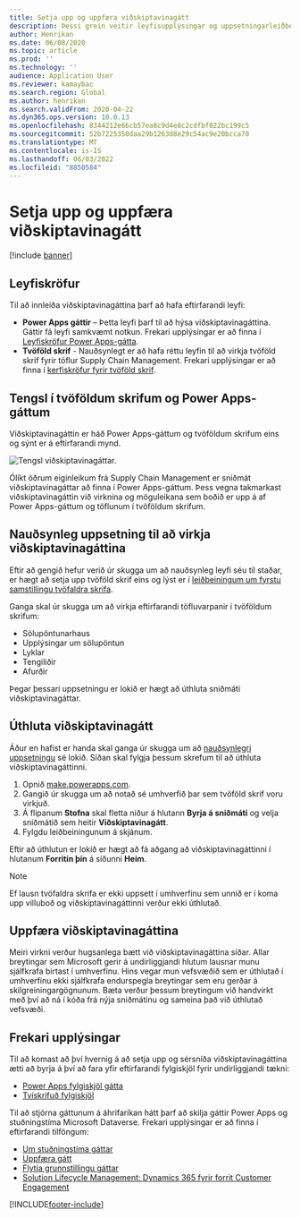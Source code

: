 ```yaml
---
title: Setja upp og uppfæra viðskiptavinagátt
description: Þessi grein veitir leyfisupplýsingar og uppsetningarleiðbeiningar fyrir viðskiptavinagáttina.
author: Henrikan
ms.date: 06/08/2020
ms.topic: article
ms.prod: ''
ms.technology: ''
audience: Application User
ms.reviewer: kamaybac
ms.search.region: Global
ms.author: henrikan
ms.search.validFrom: 2020-04-22
ms.dyn365.ops.version: 10.0.13
ms.openlocfilehash: 8344212e66cb57ea8c9d4e8c2cdfbf022bc199c5
ms.sourcegitcommit: 52b7225350daa29b1263d8e29c54ac9e20bcca70
ms.translationtype: MT
ms.contentlocale: is-IS
ms.lasthandoff: 06/03/2022
ms.locfileid: "8850584"
---
```

# <a name="install-set-up-and-update-the-customer-portal"></a>Setja upp og uppfæra viðskiptavinagátt

[!include [banner](../includes/banner.md)]


## <a name="licensing-requirements"></a>Leyfiskröfur

Til að innleiða viðskiptavinagáttina þarf að hafa eftirfarandi leyfi:

- **Power Apps gáttir** – Þetta leyfi þarf til að hýsa viðskiptavinagáttina. Gáttir fá leyfi samkvæmt notkun. Frekari upplýsingar er að finna í [Leyfiskröfur Power Apps-gátta](/power-platform/admin/powerapps-flow-licensing-faq#portals).
- **Tvöföld skrif** - Nauðsynlegt er að hafa réttu leyfin til að virkja tvöföld skrif fyrir töflur Supply Chain Management. Frekari upplýsingar er að finna í [kerfiskröfur fyrir tvöföld skrif](../../fin-ops-core/dev-itpro/data-entities/dual-write/dual-write-system-req.md).

## <a name="dependencies-on-dual-write-and-power-apps-portals"></a>Tengsl í tvöföldum skrifum og Power Apps-gáttum

Viðskiptavinagáttin er háð Power Apps-gáttum og tvöföldum skrifum eins og sýnt er á eftirfarandi mynd.

![Tengsl viðskiptavinagáttar.](media/customer-portal-elements.png "Tengsl viðskiptavinagáttar")

Ólíkt öðrum eiginleikum frá Supply Chain Management er sniðmát viðskiptavinagáttar að finna í Power Apps-gáttum. Þess vegna takmarkast viðskiptavinagáttin við virknina og möguleikana sem boðið er upp á af Power Apps-gáttum og töflunum í tvöföldum skrifum.

## <a name="required-setup-to-enable-the-customer-portal"></a><a name="required-setup"></a>Nauðsynleg uppsetning til að virkja viðskiptavinagáttina

Eftir að gengið hefur verið úr skugga um að nauðsynleg leyfi séu til staðar, er hægt að setja upp tvöföld skrif eins og lýst er í [leiðbeiningum um fyrstu samstillingu tvöfaldra skrifa](../../fin-ops-core/dev-itpro/data-entities/dual-write/enable-entity-map.md).

Ganga skal úr skugga um að virkja eftirfarandi töfluvarpanir í tvöföldum skrifum:

- Sölupöntunarhaus
- Upplýsingar um sölupöntun
- Lyklar
- Tengiliðir
- Afurðir

Þegar þessari uppsetningu er lokið er hægt að úthluta sniðmáti viðskiptavinagáttar.

## <a name="provision-the-customer-portal"></a>Úthluta viðskiptavinagátt

Áður en hafist er handa skal ganga úr skugga um að [nauðsynlegri uppsetningu](#required-setup) sé lokið. Síðan skal fylgja þessum skrefum til að úthluta viðskiptavinagáttinni.

1. Opnið [make.powerapps.com](https://make.powerapps.com/).
2. Gangið úr skugga um að notað sé umhverfið þar sem tvöföld skrif voru virkjuð.
3. Á flipanum **Stofna** skal fletta niður á hlutann **Byrja á sniðmáti** og velja sniðmátið sem heitir **Viðskiptavinagátt**.
4. Fylgdu leiðbeiningunum á skjánum.

Eftir að úthlutun er lokið er hægt að fá aðgang að viðskiptavinagáttinni í hlutanum **Forritin þín** á síðunni **Heim**.

> [!NOTE]
> Ef lausn tvöfaldra skrifa er ekki uppsett í umhverfinu sem unnið er í koma upp villuboð og viðskiptavinagáttinni verður ekki úthlutað.

## <a name="update-the-customer-portal"></a>Uppfæra viðskiptavinagáttina

Meiri virkni verður hugsanlega bætt við viðskiptavinagáttina síðar. Allar breytingar sem Microsoft gerir á undirliggjandi hlutum lausnar munu sjálfkrafa birtast í umhverfinu. Hins vegar mun vefsvæðið sem er úthlutað í umhverfinu ekki sjálfkrafa endurspegla breytingar sem eru gerðar á skilgreiningargögnunum. Bæta verður þessum breytingum við handvirkt með því að ná í kóða frá nýja sniðmátinu og sameina það við úthlutað vefsvæði.

## <a name="additional-resources"></a>Frekari upplýsingar

Til að komast að því hvernig á að setja upp og sérsníða viðskiptavinagáttina ætti að byrja á því að fara yfir eftirfarandi fylgiskjöl fyrir undirliggjandi tækni:

- [Power Apps fylgiskjöl gátta](/powerapps/maker/portals/overview)
- [Tvískrifuð fylgiskjöl](../../fin-ops-core/dev-itpro/data-entities/dual-write/dual-write-home-page.md)

Til að stjórna gáttunum á áhrifaríkan hátt þarf að skilja gáttir Power Apps og stuðningstíma Microsoft Dataverse. Frekari upplýsingar er að finna í eftirfarandi tilföngum:

- [Um stuðningstíma gáttar](/powerapps/maker/portals/admin/portal-lifecycle)
- [Uppfæra gátt](/powerapps/maker/portals/admin/upgrade-portal)
- [Flytja grunnstillingu gáttar](/powerapps/maker/portals/admin/migrate-portal-configuration)
- [Solution Lifecycle Management: Dynamics 365 fyrir forrit Customer Engagement](https://www.microsoft.com/download/details.aspx?id=57777)


[!INCLUDE[footer-include](../../includes/footer-banner.md)]